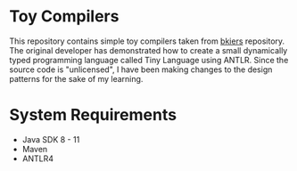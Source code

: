 # Toy Compilers

This repository contains simple toy compilers taken from [bkiers](https://github.com/bkiers) repository. The original developer has demonstrated how to create a small dynamically typed programming language called Tiny Language using ANTLR. Since the source code is "unlicensed", I have been making changes to the design patterns for the sake of my learning.


# System Requirements
- Java SDK 8 - 11
- Maven 
- ANTLR4
